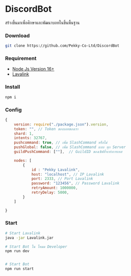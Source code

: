 # DiscordBot
 สร้างขึ้นมาเพื่อศึกษาและพัฒนาบอทในขึ้นพื้นฐาน

### Download
```bash
git clone https://github.com/Pekky-Co-Ltd/DiscordBot
```

### Requirement
* [Node Js Version 16+](https://nodejs.org/en/download/)
* [Lavalink](https://github.com/freyacodes/Lavalink/releases/tag/3.4)

### Install
```bash
npm i
```

### Config
```js
{
    version: require("./package.json").version,
    token: "", // Token ของบอทของเรา
    shard: 1,
    intents: 32767,
    pushcommand: true, // เพิ่ม SlashCommand หรือไม่
    pushGlobal: false, // เพิ่ม SlashCommand แบบ ทุก Server
    guildPushCommand: [""],  // GuildID ของเซิฟที่จะทำการเทส

    nodes: [
        {
            id : "Pekky Lavalink",
            host: "localhost", // IP Lavalink
            port: 2333, // Port Lavalink
            password: "123456", // Password Lavalink
            retryAmount: 1000000,
            retryDelay: 5000,
        }
    ]

}
```

### Start
```bash
# Start Lavalink
java -jar Lavalink.jar

# Start Bot ใน โหมด Developer
npm run dev


# Start Bot
npm run start
```